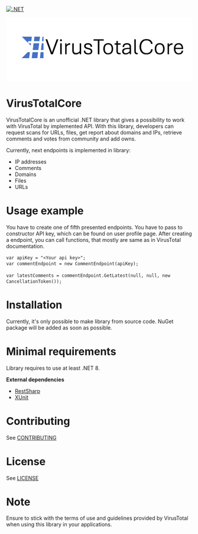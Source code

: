 [![.NET](https://github.com/hunterlan/VirusTotalCore/actions/workflows/dotnet.yml/badge.svg)](https://github.com/hunterlan/VirusTotalCore/actions/workflows/dotnet.yml)

![VirusTotalCore logo](assets/VTC_header.png)
# VirusTotalCore
VirusTotalCore is an unofficial .NET library that gives a possibility to work with VirusTotal by implemented API. With this library, 
developers can request scans for URLs, files, get report about domains and IPs, retrieve comments and votes from 
community and add owns.

Currently, next endpoints is implemented in library:
- IP addresses
- Comments
- Domains
- Files
- URLs

# Usage example

You have to create one of fifth presented endpoints. 
You have to pass to constructor API key, which can be found on user profile page.
After creating a endpoint, you can call functions, that mostly are same as in VirusTotal documentation.
```
var apiKey = "<Your api key>";
var commentEndpoint = new CommentEndpoint(apiKey);

var latestComments = commentEndpoint.GetLatest(null, null, new CancellationToken());
```

# Installation

Currently, it's only possible to make library from source code. NuGet package will be added as soon as possible.

# Minimal requirements

Library requires to use at least .NET 8.

**External dependencies**

- [RestSharp](https://github.com/restsharp/RestSharp)
- [XUnit](https://github.com/xunit/xunit)

# Contributing
See [CONTRIBUTING](CONTRIBUTING.md)

# License
See [LICENSE](LICENSE)

# Note

Ensure to stick with the terms of use and guidelines provided by VirusTotal when using this library in your applications.